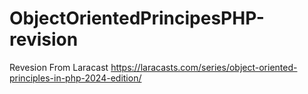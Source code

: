 # ObjectOrientedPrincipesPHP-revision

Revesion From Laracast https://laracasts.com/series/object-oriented-principles-in-php-2024-edition/



